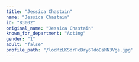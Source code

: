 ```yaml
---
title: "Jessica Chastain"
name: "Jessica Chastain"
id: "83002"
original_name: "Jessica Chastain"
known_for_department: "Acting"
gender: "1"
adult: "false"
profile_path: "/lodMzLKSdrPcBry6TdoDsMN3Vge.jpg"
---
```

